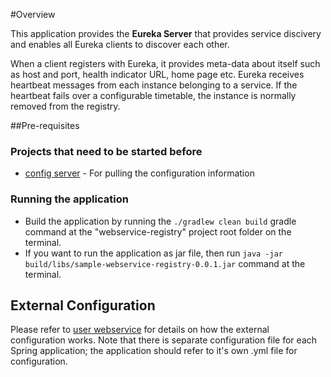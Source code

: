 #Overview

This application provides the **Eureka Server** that provides service discivery and enables all Eureka clients to discover each other.

When a client registers with Eureka, it provides meta-data about itself such as host and port, health indicator URL, home page etc. Eureka receives heartbeat messages from each instance belonging to a service. If the heartbeat fails over a configurable timetable, the instance is normally removed from the registry.

##Pre-requisites

### Projects that need to be started before
* [config server](/../../blob/master/config-server/README.md) - For pulling the configuration information

### Running the application
* Build the application by running the `./gradlew clean build` gradle command at the "webservice-registry" project root folder	on the terminal.
* If you want to run the application as jar file, then run `java -jar build/libs/sample-webservice-registry-0.0.1.jar` command at the terminal.

## External Configuration
Please refer to [user webservice](/../../blob/master/user-webservice/README.md) for details on how the external configuration works. Note that there is separate configuration file for each Spring application; the application should refer to it's own .yml file for configuration.